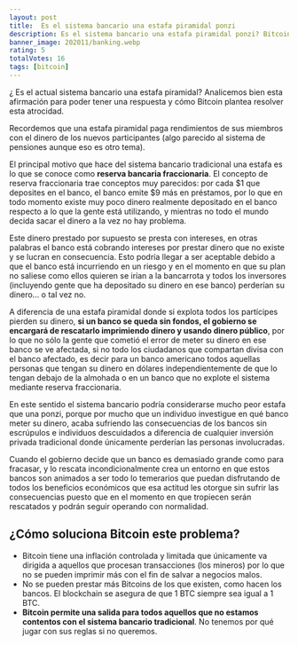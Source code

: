 ```yaml
---
layout: post
title:  Es el sistema bancario una estafa piramidal ponzi
description: Es el sistema bancario una estafa piramidal ponzi? Bitcoin vs sistema bancario tradicional.
banner_image: 202011/banking.webp
rating: 5
totalVotes: 16
tags: [bitcoin]
---
```


¿ Es el actual sistema bancario una estafa piramidal? Analicemos bien esta afirmación para poder tener una respuesta y cómo Bitcoin plantea resolver esta atrocidad.

<!--more-->

Recordemos que una estafa piramidal paga rendimientos de sus miembros con el dinero de los nuevos participantes (algo parecido al sistema de pensiones aunque eso es otro tema).

El principal motivo que hace del sistema bancario tradicional una estafa es lo que se conoce como **reserva bancaria fraccionaria**. El concepto de reserva fraccionaria trae conceptos muy parecidos: por cada $1 que deposites en el banco, el banco emite $9 más en préstamos, por lo que en todo momento existe muy poco dinero realmente depositado en el banco respecto a lo que la gente está utilizando, y mientras no todo el mundo decida sacar el dinero a la vez no hay problema.

Este dinero prestado por supuesto se presta con intereses, en otras palabras el banco está cobrando intereses por prestar dinero que no existe y se lucran en consecuencia. Esto podría llegar a ser aceptable debido a que el banco está incurriendo en un riesgo y en el momento en que su plan no saliese como ellos quieren se irían a la bancarrota y todos los inversores (incluyendo gente que ha depositado su dinero en ese  banco) perderían su dinero... o tal vez no.

A diferencia de una estafa piramidal donde si explota todos los partícipes pierden su dinero, **si un banco se queda sin fondos, el gobierno se encargará de rescatarlo imprimiendo dinero y usando dinero público**, por lo que no sólo la gente que cometió el error de meter su dinero en ese banco se ve afectada, si no todo los ciudadanos que compartan divisa con el banco afectado, es decir para un banco americano todos aquellas personas que tengan su dinero en dólares independientemente de que lo tengan debajo de la almohada o en un banco que no explote el sistema mediante reserva fraccionaria.

En este sentido el sistema bancario podría considerarse mucho peor estafa que una ponzi, porque por mucho que un individuo investigue en qué banco meter su dinero, acaba sufriendo las consecuencias de los bancos sin escrúpulos e individuos descuidados a diferencia de cualquier inversión privada tradicional donde únicamente perderían las personas involucradas.

Cuando el gobierno decide que un banco es demasiado grande como para fracasar, y lo rescata incondicionalmente crea un entorno en que estos bancos son animados a ser todo lo temerarios que puedan disfrutando de todos los beneficios económicos que esa actitud les otorgue sin sufrir las consecuencias puesto que en el momento en que tropiecen serán rescatados y podrán seguir operando con normalidad.

## ¿Cómo soluciona Bitcoin este problema?

- Bitcoin tiene una inflación controlada y limitada que únicamente va dirigida a aquellos que procesan transacciones (los mineros) por lo que no se pueden imprimir más con el fin de salvar a negocios malos.
- No se pueden prestar más Bitcoins de los que existen, como hacen los bancos. El blockchain se asegura de que 1 BTC siempre sea igual a 1 BTC.
- **Bitcoin permite una salida para todos aquellos que no estamos contentos con el sistema bancario tradicional**. No tenemos por qué jugar con sus reglas si no queremos.

